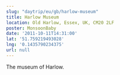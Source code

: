 ```yaml
---
slug: "daytrip/eu/gb/harlow-museum"
title: Harlow Museum
location: Old Harlow, Essex, UK, CM20 2LF
poster: MonsoonBaby
date: '2011-10-11T14:31:00'
lat: '51.759219493028'
lng: '0.1435790234375'
url: null
---
```


The museum of Harlow.
